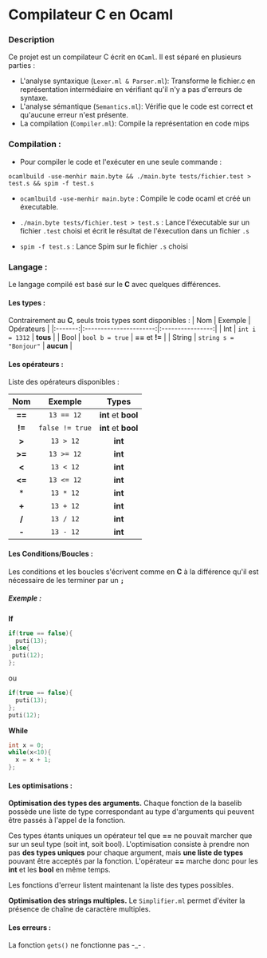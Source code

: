 # Compilateur C en Ocaml

### Description
Ce projet est un compilateur C écrit en `OCaml`. Il est séparé en plusieurs parties :
* L'analyse syntaxique (`Lexer.ml & Parser.ml`): Transforme le fichier.c en représentation intermédiaire en vérifiant qu'il n'y a pas d'erreurs de syntaxe.
* L'analyse sémantique (`Semantics.ml`): Vérifie que le code est correct et qu'aucune erreur n'est présente.
* La compilation (`Compiler.ml`): Compile la représentation en code mips

### Compilation : 
* Pour compiler le code et l'exécuter en une seule commande :

`ocamlbuild -use-menhir main.byte && ./main.byte tests/fichier.test > test.s && spim -f test.s `

* `ocamlbuild -use-menhir main.byte` : Compile le code ocaml et créé un éxecutable.

* `./main.byte tests/fichier.test > test.s` : Lance l'éxecutable sur un fichier `.test` choisi et écrit le résultat de l'éxecution dans un fichier `.s`

* `spim -f test.s` : Lance Spim sur le fichier `.s` choisi

### Langage : 
Le langage compilé est basé sur le **C** avec quelques différences.
#### Les types :
Contrairement au **C**, seuls trois types sont disponibles :
| Nom     | Exemple                |    Opérateurs    |
|:-------:|:----------------------:|:----------------:|
| Int     | `int i = 1312`         | **tous**         | 
| Bool    | `bool b = true`        | **==** et **!=** |
| String  | `string s = "Bonjour"` | **aucun**        |

#### Les opérateurs :
Liste des opérateurs disponibles :

| Nom     | Exemple          |      Types    |
|:-------:|:----------------:|:-------------------:|
| **==**  | `13 == 12`       | **int** et **bool** | 
| **!=**  | `false != true`  | **int** et **bool** |
| **>**   | `13 > 12`        | **int**             |
| **>=**  | `13 >= 12`       | **int**             |
| **<**   | `13 < 12`        | **int**             |
| **<=**  | `13 <= 12`       | **int**             |
| *       | `13 * 12`        | **int**             |
| **+**   | `13 + 12`        | **int**             |
| **/**   | `13 / 12`        | **int**             |
| **-**   | `13 - 12`        | **int**             |

#### Les Conditions/Boucles : 
Les conditions et les boucles s'écrivent comme en **C** à la différence qu'il est nécessaire de les terminer par un **`;`**

##### Exemple : 
**If**
```c
if(true == false){
  puti(13);
}else{
 puti(12);
};
```
ou 
```c
if(true == false){
  puti(13);
};
puti(12);
```
**While**
```c
int x = 0;
while(x<10){
  x = x + 1;
};
```

#### Les optimisations : 

**Optimisation des types des arguments.** Chaque fonction de la baselib possède une liste de type correspondant au type d'arguments qui peuvent être passés à l'appel de la fonction. 

Ces types étants uniques un opérateur tel que **==** ne pouvait marcher que sur un seul type (soit int, soit bool). L'optimisation consiste à prendre non pas **des types uniques** pour chaque argument, mais **une liste de types** pouvant être acceptés par la fonction. L'opérateur **==** marche donc pour les **int** et les **bool** en même temps. 

Les fonctions d'erreur listent maintenant la liste des types possibles.

**Optimisation des strings multiples.** Le `Simplifier.ml` permet d'éviter la présence de chaîne de caractère multiples.

#### Les erreurs : 
La fonction `gets()` ne fonctionne pas -_- .
